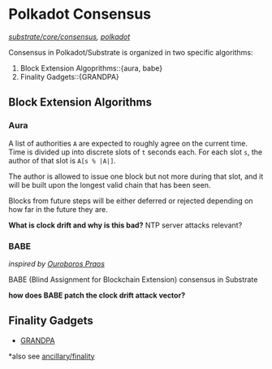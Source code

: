 # Polkadot Consensus
*[substrate/core/consensus](https://github.com/paritytech/substrate/blob/master/core/consensus/), [polkadot](https://github.com/paritytech/polkadot)*

Consensus in Polkadot/Substrate is organized in two specific algorithms:
1. Block Extension Algoprithms::{aura, babe}
2. Finality Gadgets::{GRANDPA}

## Block Extension Algorithms

### Aura

A list of authorities `A` are expected to roughly agree on the current time. Time is divided up into discrete slots of `t` seconds each. For each slot `s`, the author of that slot is `A[s % |A|]`.

The author is allowed to issue one block but not more during that slot, and it will be built upon the longest valid chain that has been seen.

Blocks from future steps will be either deferred or rejected depending on how far in the future they are.

**What is clock drift and why is this bad?** NTP server attacks relevant?

### BABE
*inspired by [Ouroboros Praos](https://eprint.iacr.org/2017/573.pdf)*

BABE (Blind Assignment for Blockchain Extension) consensus in Substrate

**how does BABE patch the clock drift attack vector?**

## Finality Gadgets

* [GRANDPA](https://wiki.polkadot.network/en/latest/polkadot/learn/consensus/#grandpa-finality-gadget)

*also see [ancillary/finality](../ancillary/finality.md)
